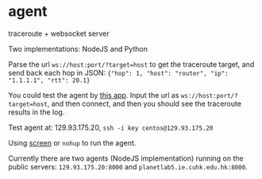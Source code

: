 # agent

traceroute + websocket server

Two implementations: NodeJS and Python

Parse the url `ws://host:port/?target=host` to get the traceroute target, and send back each hop in JSON: `{"hop": 1, "host": "router", "ip": "1.1.1.1", "rtt": 20.1}` 

You could test the agent by [this app](https://chrome.google.com/webstore/detail/simple-websocket-client/pfdhoblngboilpfeibdedpjgfnlcodoo?hl=en). Input the url as `ws://host:port/?target=host`, and then connect, and then you should see the traceroute results in the log.

Test agent at: 129.93.175.20, `ssh -i key centos@129.93.175.20`

Using [screen](http://aperiodic.net/screen/quick_reference) or `nohup` to run the agent.

Currently there are two agents (NodeJS implementation) running on the public servers: `129.93.175.20:8000` and `planetlab5.ie.cuhk.edu.hk:8000`.
